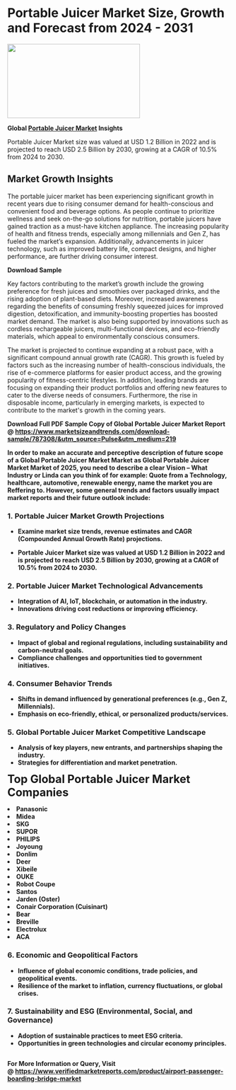 <H1>Portable Juicer Market Size, Growth and Forecast from 2024 - 2031</H1><img class="aligncenter size-medium wp-image-584254" src="https://thirdeyenews.in/wp-content/uploads/2024/09/Global-Market-Research-300x168.jpeg" alt="" width="300" height="168" /><p><strong>Global&nbsp;<a href="https://www.marketsizeandtrends.com/download-sample/787308/&amp;utm_source=Pulse&amp;utm_medium=219">Portable Juicer Market</a> Insights</strong></p><p>Portable Juicer Market size was valued at USD 1.2 Billion in 2022 and is projected to reach USD 2.5 Billion by 2030, growing at a CAGR of 10.5% from 2024 to 2030.</p><p><h2>Market Growth Insights</h2> <p>The portable juicer market has been experiencing significant growth in recent years due to rising consumer demand for health-conscious and convenient food and beverage options. As people continue to prioritize wellness and seek on-the-go solutions for nutrition, portable juicers have gained traction as a must-have kitchen appliance. The increasing popularity of health and fitness trends, especially among millennials and Gen Z, has fueled the market’s expansion. Additionally, advancements in juicer technology, such as improved battery life, compact designs, and higher performance, are further driving consumer interest.</p> <p><strong>Download Sample</strong></p> <p>Key factors contributing to the market’s growth include the growing preference for fresh juices and smoothies over packaged drinks, and the rising adoption of plant-based diets. Moreover, increased awareness regarding the benefits of consuming freshly squeezed juices for improved digestion, detoxification, and immunity-boosting properties has boosted market demand. The market is also being supported by innovations such as cordless rechargeable juicers, multi-functional devices, and eco-friendly materials, which appeal to environmentally conscious consumers.</p> <p>The market is projected to continue expanding at a robust pace, with a significant compound annual growth rate (CAGR). This growth is fueled by factors such as the increasing number of health-conscious individuals, the rise of e-commerce platforms for easier product access, and the growing popularity of fitness-centric lifestyles. In addition, leading brands are focusing on expanding their product portfolios and offering new features to cater to the diverse needs of consumers. Furthermore, the rise in disposable income, particularly in emerging markets, is expected to contribute to the market's growth in the coming years.</p> <p><strong></p><p><span class=""><strong>Download Full PDF Sample Copy of Global Portable Juicer Market Report</strong> @ <a href="https://www.marketsizeandtrends.com/download-sample/787308/&amp;utm_source=Pulse&amp;utm_medium=219" target="_blank">https://www.marketsizeandtrends.com/download-sample/787308/&amp;utm_source=Pulse&amp;utm_medium=219</a></span></p><p>In order to make an accurate and perceptive description of future scope of a Global&nbsp;Portable Juicer Market Market as Global&nbsp;Portable Juicer Market Market of 2025, you need to describe a clear Vision &ndash; What Industry or Linda can you think of for example: Quote from a Technology, healthcare, automotive, renewable energy, name the market you are Reffering to. However, some general trends and factors usually impact market reports and their future outlook include:</p><h3>1.&nbsp;<strong>Portable Juicer Market Growth Projections</strong></h3><ul><li>Examine market size trends, revenue estimates and CAGR (Compounded Annual Growth Rate) projections.</li><li><p>Portable Juicer Market size was valued at USD 1.2 Billion in 2022 and is projected to reach USD 2.5 Billion by 2030, growing at a CAGR of 10.5% from 2024 to 2030.</p></li></ul><h3>2.&nbsp;<strong>Portable Juicer Market Technological Advancements</strong></h3><ul><li>Integration of AI, IoT, blockchain, or automation in the industry.</li><li>Innovations driving cost reductions or improving efficiency.</li></ul><h3>3.&nbsp;<strong>Regulatory and Policy Changes</strong></h3><ul><li>Impact of global and regional regulations, including sustainability and carbon-neutral goals.</li><li>Compliance challenges and opportunities tied to government initiatives.</li></ul><h3>4.&nbsp;<strong>Consumer Behavior Trends</strong></h3><ul><li>Shifts in demand influenced by generational preferences (e.g., Gen Z, Millennials).</li><li>Emphasis on eco-friendly, ethical, or personalized products/services.</li></ul><h3>5.&nbsp;<strong>Global Portable Juicer Market Competitive Landscape</strong></h3><ul><li>Analysis of key players, new entrants, and partnerships shaping the industry.</li><li>Strategies for differentiation and market penetration.</li></ul><p data-pm-slice="1 1 []"><span style="color: inherit; font-family: inherit; font-size: 25px;">Top Global Portable Juicer Market Companies</span></p><div class="" data-test-id=""><p><li>Panasonic</li><li> Midea</li><li> SKG</li><li> SUPOR</li><li> PHILIPS</li><li> Joyoung</li><li> Donlim</li><li> Deer</li><li> Xibeile</li><li> OUKE</li><li> Robot Coupe</li><li> Santos</li><li> Jarden (Oster)</li><li> Conair Corporation (Cuisinart)</li><li> Bear</li><li> Breville</li><li> Electrolux</li><li> ACA</li></p></div><h3>6.&nbsp;<strong>Economic and Geopolitical Factors</strong></h3><ul><li>Influence of global economic conditions, trade policies, and geopolitical events.</li><li>Resilience of the market to inflation, currency fluctuations, or global crises.</li></ul><h3>7.&nbsp;<strong>Sustainability and ESG (Environmental, Social, and Governance)</strong></h3><ul><li>Adoption of sustainable practices to meet ESG criteria.</li><li>Opportunities in green technologies and circular economy principles.</li></ul><h2><strong style="font-size: 14px;">For More Information or Query, Visit @&nbsp;</strong><a style="background-color: #ffffff; font-size: 14px;" href="https://www.marketsizeandtrends.com/report/portable-juicer-market/" target="_blank">https://www.verifiedmarketreports.com/product/airport-passenger-boarding-bridge-market</a></h2>

